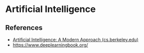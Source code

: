 # Artificial Intelligence

## References

* [Artificial Intelligence: A Modern Approach (cs.berkeley.edu)](http://aima.cs.berkeley.edu/)
* https://www.deeplearningbook.org/
